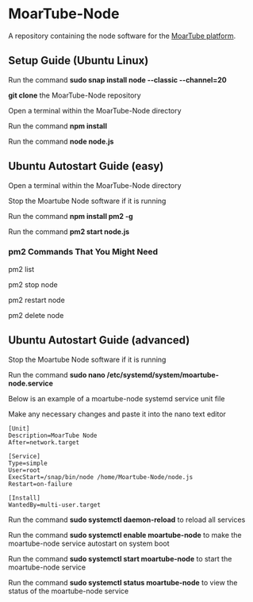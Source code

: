 # MoarTube-Node
A repository containing the node software for the [MoarTube platform](http://www.moartube.com).

## Setup Guide (Ubuntu Linux)

Run the command **sudo snap install node --classic --channel=20**

**git clone** the MoarTube-Node repository

Open a terminal within the MoarTube-Node directory

Run the command **npm install**

Run the command **node node.js**

## Ubuntu Autostart Guide (easy)

Open a terminal within the MoarTube-Node directory

Stop the Moartube Node software if it is running

Run the command **npm install pm2 -g**

Run the command **pm2 start node.js**

### pm2 Commands That You Might Need

pm2 list

pm2 stop node

pm2 restart node

pm2 delete node

## Ubuntu Autostart Guide (advanced)

Stop the Moartube Node software if it is running

Run the command **sudo nano /etc/systemd/system/moartube-node.service**

Below is an example of a moartube-node systemd service unit file

Make any necessary changes and paste it into the nano text editor

```
[Unit]
Description=MoarTube Node
After=network.target

[Service]
Type=simple
User=root
ExecStart=/snap/bin/node /home/Moartube-Node/node.js
Restart=on-failure

[Install]
WantedBy=multi-user.target
```

Run the command **sudo systemctl daemon-reload** to reload all services

Run the command **sudo systemctl enable moartube-node** to make the moartube-node service autostart on system boot

Run the command **sudo systemctl start moartube-node** to start the moartube-node service

Run the command **sudo systemctl status moartube-node** to view the status of the moartube-node service
